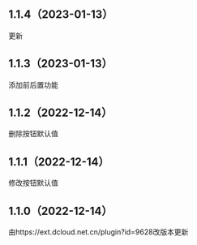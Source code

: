 ## 1.1.4（2023-01-13）
更新
## 1.1.3（2023-01-13）
添加前后置功能
## 1.1.2（2022-12-14）
删除按钮默认值
## 1.1.1（2022-12-14）
修改按钮默认值
## 1.1.0（2022-12-14）
由https://ext.dcloud.net.cn/plugin?id=9628改版本更新
